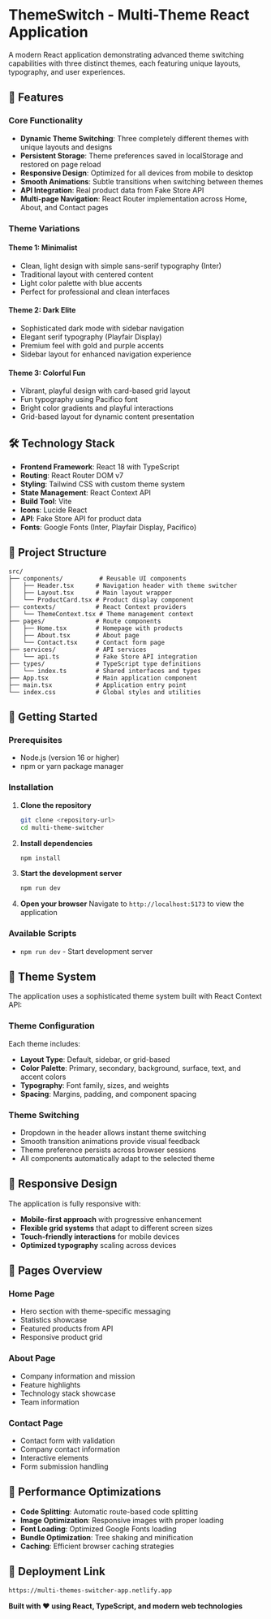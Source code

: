 # ThemeSwitch - Multi-Theme React Application

A modern React application demonstrating advanced theme switching capabilities with three distinct themes, each featuring unique layouts, typography, and user experiences.

## 🌟 Features

### Core Functionality
- **Dynamic Theme Switching**: Three completely different themes with unique layouts and designs
- **Persistent Storage**: Theme preferences saved in localStorage and restored on page reload
- **Responsive Design**: Optimized for all devices from mobile to desktop
- **Smooth Animations**: Subtle transitions when switching between themes
- **API Integration**: Real product data from Fake Store API
- **Multi-page Navigation**: React Router implementation across Home, About, and Contact pages

### Theme Variations

#### Theme 1: Minimalist
- Clean, light design with simple sans-serif typography (Inter)
- Traditional layout with centered content
- Light color palette with blue accents
- Perfect for professional and clean interfaces

#### Theme 2: Dark Elite
- Sophisticated dark mode with sidebar navigation
- Elegant serif typography (Playfair Display)
- Premium feel with gold and purple accents
- Sidebar layout for enhanced navigation experience

#### Theme 3: Colorful Fun
- Vibrant, playful design with card-based grid layout
- Fun typography using Pacifico font
- Bright color gradients and playful interactions
- Grid-based layout for dynamic content presentation

## 🛠 Technology Stack

- **Frontend Framework**: React 18 with TypeScript
- **Routing**: React Router DOM v7
- **Styling**: Tailwind CSS with custom theme system
- **State Management**: React Context API
- **Build Tool**: Vite
- **Icons**: Lucide React
- **API**: Fake Store API for product data
- **Fonts**: Google Fonts (Inter, Playfair Display, Pacifico)

## 📁 Project Structure
```
src/
├── components/          # Reusable UI components
│   ├── Header.tsx      # Navigation header with theme switcher
│   ├── Layout.tsx      # Main layout wrapper
│   └── ProductCard.tsx # Product display component
├── contexts/           # React Context providers
│   └── ThemeContext.tsx # Theme management context
├── pages/              # Route components
│   ├── Home.tsx        # Homepage with products
│   ├── About.tsx       # About page
│   └── Contact.tsx     # Contact form page
├── services/           # API services
│   └── api.ts          # Fake Store API integration
├── types/              # TypeScript type definitions
│   └── index.ts        # Shared interfaces and types
├── App.tsx             # Main application component
├── main.tsx            # Application entry point
└── index.css           # Global styles and utilities
```

## 🚀 Getting Started

### Prerequisites
- Node.js (version 16 or higher)
- npm or yarn package manager

### Installation

1. **Clone the repository**
   ```bash
   git clone <repository-url>
   cd multi-theme-switcher
   ```

2. **Install dependencies**
   ```bash
   npm install
   ```

3. **Start the development server**
   ```bash
   npm run dev
   ```

4. **Open your browser**
   Navigate to `http://localhost:5173` to view the application

### Available Scripts

- `npm run dev` - Start development server


## 🎨 Theme System

The application uses a sophisticated theme system built with React Context API:

### Theme Configuration
Each theme includes:
- **Layout Type**: Default, sidebar, or grid-based
- **Color Palette**: Primary, secondary, background, surface, text, and accent colors
- **Typography**: Font family, sizes, and weights
- **Spacing**: Margins, padding, and component spacing

### Theme Switching
- Dropdown in the header allows instant theme switching
- Smooth transition animations provide visual feedback
- Theme preference persists across browser sessions
- All components automatically adapt to the selected theme

## 📱 Responsive Design

The application is fully responsive with:
- **Mobile-first approach** with progressive enhancement
- **Flexible grid systems** that adapt to different screen sizes
- **Touch-friendly interactions** for mobile devices
- **Optimized typography** scaling across devices


## 📄 Pages Overview

### Home Page
- Hero section with theme-specific messaging
- Statistics showcase
- Featured products from API
- Responsive product grid

### About Page
- Company information and mission
- Feature highlights
- Technology stack showcase
- Team information

### Contact Page
- Contact form with validation
- Company contact information
- Interactive elements
- Form submission handling

## 🎯 Performance Optimizations

- **Code Splitting**: Automatic route-based code splitting
- **Image Optimization**: Responsive images with proper loading
- **Font Loading**: Optimized Google Fonts loading
- **Bundle Optimization**: Tree shaking and minification
- **Caching**: Efficient browser caching strategies


## 🚀 Deployment Link
```bash
https://multi-themes-switcher-app.netlify.app
```

**Built with ❤️ using React, TypeScript, and modern web technologies**